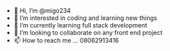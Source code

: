 - 👋 Hi, I’m @migo234
- 👀 I’m interested in coding and learning new things
- 🌱 I’m currently learning full stack development
- 💞️ I’m looking to collaborate on any front end project
- 📫 How to reach me ... 08062913416 

<!---
migo234/migo234 is a ✨ special ✨ repository because its `README.md` (this file) appears on your GitHub profile.
You can click the Preview link to take a look at your changes.
--->
